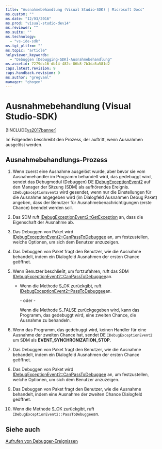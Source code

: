 ```yaml
---
title: "Ausnahmebehandlung (Visual Studio-SDK) | Microsoft Docs"
ms.custom: ""
ms.date: "12/03/2016"
ms.prod: "visual-studio-dev14"
ms.reviewer: ""
ms.suite: ""
ms.technology: 
  - "vs-ide-sdk"
ms.tgt_pltfrm: ""
ms.topic: "article"
helpviewer_keywords: 
  - "Debuggen [Debugging-SDK]-Ausnahmebehandlung"
ms.assetid: 7279dc16-db14-482c-86b8-7b3da5a581d2
caps.latest.revision: 9
caps.handback.revision: 9
ms.author: "gregvanl"
manager: "ghogen"
---
```

# Ausnahmebehandlung (Visual Studio-SDK)
[!INCLUDE[vs2017banner](../../code-quality/includes/vs2017banner.md)]

Im Folgenden beschreibt den Prozess, der auftritt, wenn Ausnahmen ausgelöst werden.  
  
## Ausnahmebehandlungs\-Prozess  
  
1.  Wenn zuerst eine Ausnahme ausgelöst wurde, aber bevor sie vom Ausnahmehandler im Programm behandelt wird, das gedebuggt wird, sendet das Debugmodul \(Debuggen\) DE [IDebugExceptionEvent2](../../extensibility/debugger/reference/idebugexceptionevent2.md) auf den Manager der Sitzung \(SDM\) als aufhörendes Ereignis.  `IDebugExceptionEvent2` wird gesendet, wenn nur die Einstellungen für die Ausnahme angegeben wird \(im Dialogfeld Ausnahmen Debug Paket\) angeben, dass der Benutzer für Ausnahmebenachrichtigungen \(erste Chance\) beendet werden soll.  
  
2.  Das SDM ruft [IDebugExceptionEvent2::GetException](../../extensibility/debugger/reference/idebugexceptionevent2-getexception.md) an, dass die Eigenschaft der Ausnahme ab.  
  
3.  Das Debuggen von Paket wird [IDebugExceptionEvent2::CanPassToDebuggee](../../extensibility/debugger/reference/idebugexceptionevent2-canpasstodebuggee.md) an, um festzustellen, welche Optionen, um sich dem Benutzer anzuzeigen.  
  
4.  Das Debuggen von Paket fragt den Benutzer, wie die Ausnahme behandelt, indem ein Dialogfeld Ausnahmen der ersten Chance geöffnet.  
  
5.  Wenn Benutzer beschließt, um fortzufahren, ruft das SDM [IDebugExceptionEvent2::CanPassToDebuggee](../../extensibility/debugger/reference/idebugexceptionevent2-canpasstodebuggee.md)an.  
  
    -   Wenn die Methode S\_OK zurückgibt, ruft [IDebugExceptionEvent2::PassToDebuggee](../../extensibility/debugger/reference/idebugexceptionevent2-passtodebuggee.md)an.  
  
         \- oder \-  
  
         Wenn die Methode S\_FALSE zurückgegeben wird, kann das Programm, das gedebuggt wird, eine zweiten Chance, die Ausnahme zu behandeln.  
  
6.  Wenn das Programm, das gedebuggt wird, keinen Handler für eine Ausnahme der zweiten Chance hat, sendet DE `IDebugExceptionEvent2` um SDM als **EVENT\_SYNCHRONIZATION\_STOP**.  
  
7.  Das Debuggen von Paket fragt den Benutzer, wie die Ausnahme behandelt, indem ein Dialogfeld Ausnahmen der ersten Chance geöffnet.  
  
8.  Das Debuggen von Paket wird [IDebugExceptionEvent2::CanPassToDebuggee](../../extensibility/debugger/reference/idebugexceptionevent2-canpasstodebuggee.md) an, um festzustellen, welche Optionen, um sich dem Benutzer anzuzeigen.  
  
9. Das Debuggen von Paket fragt den Benutzer, wie die Ausnahme behandelt, indem eine Ausnahme der zweiten Chance Dialogfeld geöffnet.  
  
10. Wenn die Methode S\_OK zurückgibt, ruft `IDebugExceptionEvent2::PassToDebuggee`an.  
  
## Siehe auch  
 [Aufrufen von Debugger\-Ereignissen](../../extensibility/debugger/calling-debugger-events.md)